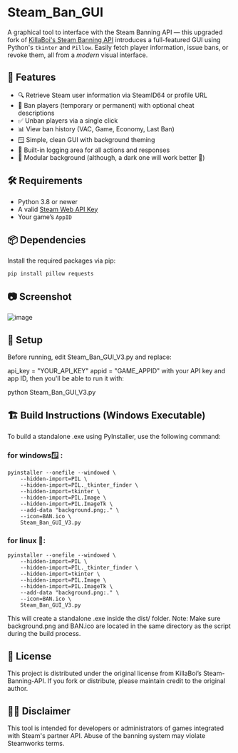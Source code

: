 # Steam_Ban_GUI

A graphical tool to interface with the Steam Banning API — this upgraded fork of [KillaBoi's Steam Banning API](https://github.com/KillaBoi/Steam-Banning-API) introduces a full-featured GUI using Python's `tkinter` and `Pillow`. Easily fetch player information, issue bans, or revoke them, all from a *modern* visual interface.

## 🧰 Features

- 🔍 Retrieve Steam user information via SteamID64 or profile URL  
- 🚫 Ban players (temporary or permanent) with optional cheat descriptions  
- ✅ Unban players via a single click  
- 📊 View ban history (VAC, Game, Economy, Last Ban)  
- 🪟 Simple, clean GUI with background theming  
- 🧾 Built-in logging area for all actions and responses
- 🌄 Modular background (although, a dark one will work better 👀)   

## 🛠 Requirements

- Python 3.8 or newer  
- A valid [Steam Web API Key](https://steamcommunity.com/dev/apikey)  
- Your game’s `AppID`  

## 📦 Dependencies

Install the required packages via pip:

```
pip install pillow requests
```

## 📷 Screenshot
![image](https://github.com/user-attachments/assets/82ef60ef-7442-4d7f-b356-1f5a611329bd)


## 🚀 Setup

Before running, edit Steam_Ban_GUI_V3.py and replace:

api_key = "YOUR_API_KEY"
appid = "GAME_APPID"
with your API key and app ID, then you'll be able to run it with:

python Steam_Ban_GUI_V3.py

## 🏗 Build Instructions (Windows Executable)

To build a standalone .exe using PyInstaller, use the following command:

### for windows🪟 :

```
pyinstaller --onefile --windowed \
    --hidden-import=PIL \
    --hidden-import=PIL._tkinter_finder \
    --hidden-import=tkinter \
    --hidden-import=PIL.Image \
    --hidden-import=PIL.ImageTk \
    --add-data "background.png;." \
    --icon=BAN.ico \
    Steam_Ban_GUI_V3.py
```

### for linux 🐧:
```
pyinstaller --onefile --windowed \
    --hidden-import=PIL \
    --hidden-import=PIL._tkinter_finder \
    --hidden-import=tkinter \
    --hidden-import=PIL.Image \
    --hidden-import=PIL.ImageTk \
    --add-data "background.png:." \
    --icon=BAN.ico \
    Steam_Ban_GUI_V3.py
```

This will create a standalone .exe inside the dist/ folder.
Note: Make sure background.png and BAN.ico are located in the same directory as the script during the build process.

## 📄 License

This project is distributed under the original license from KillaBoi’s Steam-Banning-API. If you fork or distribute, please maintain credit to the original author.

## 🙋‍♂️ Disclaimer

This tool is intended for developers or administrators of games integrated with Steam's partner API. Abuse of the banning system may violate Steamworks terms.
